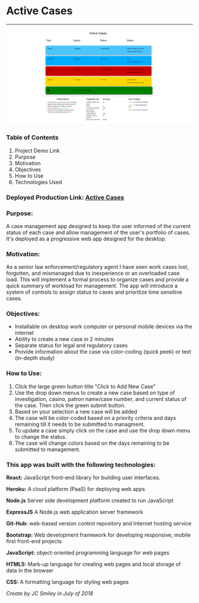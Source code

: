 # Active Cases
<hr>

![Screen-shot of app in use](assets/active-case-a-compressor.png) 

### Table of Contents
1. Project Demo Link
2. Purpose
3. Motivation
4. Objectives
5. How to Use
6. Technologies Used

### Deployed Production Link: [Active Cases](https://active-cases.herokuapp.com/)

### Purpose:
A case management app designed to keep the user informed of the current status of each case and allow management of the user's portfolio of cases. It's deployed as a progressive web app designed for the desktop.

### Motivation:
As a senior law enforcement/regulatory agent I have seen work cases lost, forgotten, and mismanaged due to inexperience or an overloaded case load. This will implement a formal process to organize cases and provide a quick summary of workload for management. The app will introduce a system of controls to assign status to cases and prioritize time sensitive cases. 
### Objectives:
* Installable on desktop work computer or personal mobile devices via the internet
* Ability to create a new case in 2 minutes
* Separate status for legal and regulatory cases
* Provide information about the case via color-coding (quick peek) or text (in-depth study)

### How to Use:
1. Click the large green button title "Click to Add New Case"
2. Use the drop down menus to create a new case based on type of investigation, casino, patron name/case number, and current status of the case. Then click the green submit button.
3. Based on your selection a new case will be added
4. The case will be color-coded based on a priority criteria and days remaining till it needs to be submitted to managment.
5. To update a case simply click on the case and use the drop down menu to change the status.
6. The case will change colors based on the days remaining to be submitted to management. 

### This app was built with the following technologies:
**React:** JavaScript front-end library for building user interfaces.

**Heroku:** A cloud platform (PaaS) for deploying web apps

**Node.js** Server side development platform created to run JavaScript

**ExpressJS** A Node.js web application server framework
 
**Git-Hub:** web-based version control repository and Internet hosting service
 
**Bootstrap:** Web development framework for developing responsive, mobile first front-end projects
  
**JavaScript:** object-oriented programming language for web pages
 
**HTML5:** Mark-up language for creating web pages and local storage of data in the browser
 
**CSS:** A formatting language for styling web pages
 
*Create by JC Smiley in July of 2018*